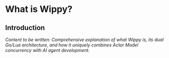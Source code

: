 # What is Wippy?

<!-- Metadata -->
<!-- 
Topic: Framework Introduction
Type: Conceptual Guide
Audience: All New Users
Estimated Reading Time: 15 minutes
Prerequisites: None
-->

<!-- Content Plan -->
<!--
Comprehensive introduction to Wippy framework covering:
- Definition and core purpose
- Dual architecture: Runtime (Go) + Framework (Lua)
- Actor Model + AI Agents unique combination
- Key differentiators from other frameworks
- High-level architecture diagram
- Use case examples and scenarios
- Comparison with alternatives (brief)
- Success stories or testimonials

Should answer: What makes Wippy special and when should I consider using it?
-->

## Introduction

*Content to be written: Comprehensive explanation of what Wippy is, its dual Go/Lua architecture, and how it uniquely combines Actor Model concurrency with AI agent development.*
